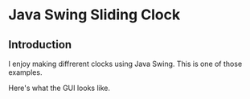 # Java Swing Sliding Clock

## Introduction

I enjoy making diffrerent clocks using Java Swing.  This is one of those examples.

Here's what the GUI looks like.
